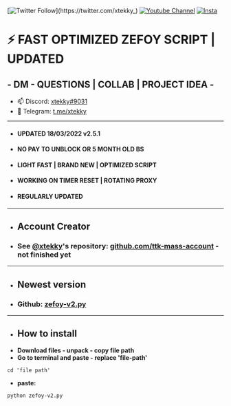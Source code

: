 [![Twitter Follow](https://img.shields.io/twitter/follow/_R1bang_.svg?style=social&label=xtekky_)](https://twitter.com/xtekky_)                                                     [![Youtube Channel](https://img.shields.io/youtube/channel/subscribers/UCVCxigi4I9fTuIxTlM9amtA?style=social)](https://www.youtube.com/channel/UC6JZx44gSD6-X_8xZoTMXUg)
[![Insta](https://img.shields.io/twitter/follow/lol_Cris?label=Instagram&logo=instagram&logoColor=red&style=social)](https://instagram.com/xtekky)
# ⚡ FAST OPTIMIZED ZEFOY SCRIPT | UPDATED

## - DM - QUESTIONS | COLLAB | PROJECT IDEA -
- 📫 Discord: [xtekky#9031](https://discord.gg/)
- 📲 Telegram: [t.me/xtekky](https://t.me/xtekky)
----
- #### UPDATED 18/03/2022 v2.5.1 
- #### NO PAY TO UNBLOCK OR 5 MONTH OLD BS
- #### LIGHT FAST | BRAND NEW | OPTIMIZED SCRIPT
- #### WORKING ON TIMER RESET | ROTATING PROXY
- #### REGULARLY UPDATED
----
- ## Account Creator
- ### See [@xtekky](https://github.com/xtekky)'s repository: [github.com/ttk-mass-account](https://github.com/xtekky/tiktok-bot-creator) - not finished yet
----
- ## Newest version
- ### Github: [zefoy-v2.py](https://github.com/xtekky/zefoy/blob/main/bots/zefoy-v2.py)
----
- ## How to install
-  **Download files - unpack - copy file path**
-  **Go to terminal and paste - replace 'file-path'**
```
cd 'file path'
```
- **paste:**
```
python zefoy-v2.py
```
